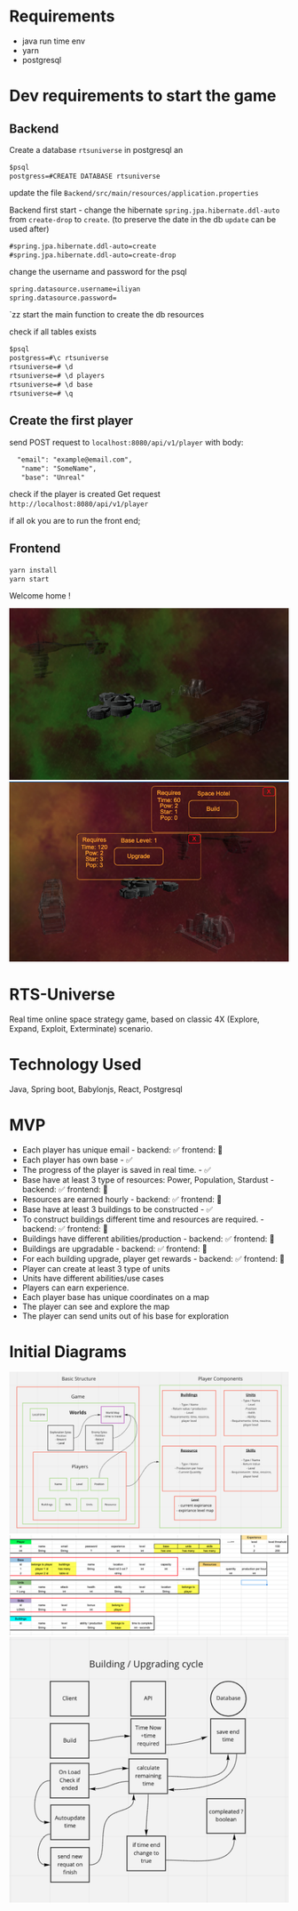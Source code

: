 # Requirements

- java run time env
- yarn
- postgresql

# Dev requirements to start the game

## Backend

Create a database `rtsuniverse` in postgresql an

```
$psql
postgress=#CREATE DATABASE rtsuniverse
```

update the file `Backend/src/main/resources/application.properties`

Backend first start - change the hibernate `spring.jpa.hibernate.ddl-auto` from `create-drop` to `create`. (to preserve the date in the db `update` can be used after)

```
#spring.jpa.hibernate.ddl-auto=create
#spring.jpa.hibernate.ddl-auto=create-drop
```

change the username and password for the psql

```
spring.datasource.username=iliyan
spring.datasource.password=
```

`zz
start the main function to create the db resources

check if all tables exists

```
$psql
postgress=#\c rtsuniverse
rtsuniverse=# \d
rtsuniverse=# \d players
rtsuniverse=# \d base
rtsuniverse=# \q
```

## Create the first player

send POST request to `localhost:8080/api/v1/player` with body:

```
  "email": "example@email.com",
   "name": "SomeName",
   "base": "Unreal"
```

check if the player is created Get request `http://localhost:8080/api/v1/player`

if all ok you are to run the front end;

## Frontend

```
yarn install
yarn start
```

Welcome home !

![Game Structure](assets/home.png)
![Game Structure](assets/home2.png)

# RTS-Universe

Real time online space strategy game, based on classic 4X (Explore, Expand, Exploit, Exterminate) scenario.

# Technology Used

Java, Spring boot, Babylonjs, React, Postgresql

# MVP

- Each player has unique email - backend: :white_check_mark: frontend: :black_square_button:
- Each player has own base - :white_check_mark:
- The progress of the player is saved in real time. - :white_check_mark:
- Base have at least 3 type of resources: Power, Population, Stardust - backend: :white_check_mark: frontend: :black_square_button:
- Resources are earned hourly - backend: :white_check_mark: frontend: :black_square_button:
- Base have at least 3 buildings to be constructed - :white_check_mark:
- To construct buildings different time and resources are required. - backend: :white_check_mark: frontend: :black_square_button:
- Buildings have different abilities/production - backend: :white_check_mark: frontend: :black_square_button:
- Buildings are upgradable - backend: :white_check_mark: frontend: :black_square_button:
- For each building upgrade, player get rewards - backend: :white_check_mark: frontend: :black_square_button:
- Player can create at least 3 type of units
- Units have different abilities/use cases
- Players can earn experience.
- Each player base has unique coordinates on a map
- The player can see and explore the map
- The player can send units out of his base for exploration

# Initial Diagrams

![Game Structure](assets/Structure.png)
![Class Relations](assets/BasicRelations.png)
![Real Time Diagram](assets/RTSdiagram.png)

```

```
